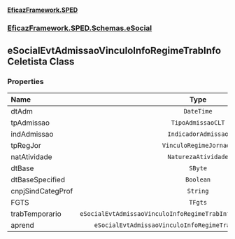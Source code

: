 #### [EficazFramework.SPED](EficazFrameworkSPED.md 'EficazFramework SPED')
### [EficazFramework.SPED.Schemas.eSocial](EficazFramework.SPED.Schemas.eSocial.md 'EficazFramework.SPED.Schemas.eSocial')

## eSocialEvtAdmissaoVinculoInfoRegimeTrabInfoCeletista Class
### Properties

| Name | Type | |
| :--- | :---: | :--- |
| dtAdm | `DateTime` |  |
| tpAdmissao | `TipoAdmissaoCLT` |  |
| indAdmissao | `IndicadorAdmissao` |  |
| tpRegJor | `VinculoRegimeJornada` |  |
| natAtividade | `NaturezaAtividade` |  |
| dtBase | `SByte` |  |
| dtBaseSpecified | `Boolean` |  |
| cnpjSindCategProf | `String` |  |
| FGTS | `TFgts` |  |
| trabTemporario | `eSocialEvtAdmissaoVinculoInfoRegimeTrabInfoCeletistaTrabTemporario` |  |
| aprend | `eSocialEvtAdmissaoVinculoInfoRegimeTrabInfoCeletistaAprend` |  |
